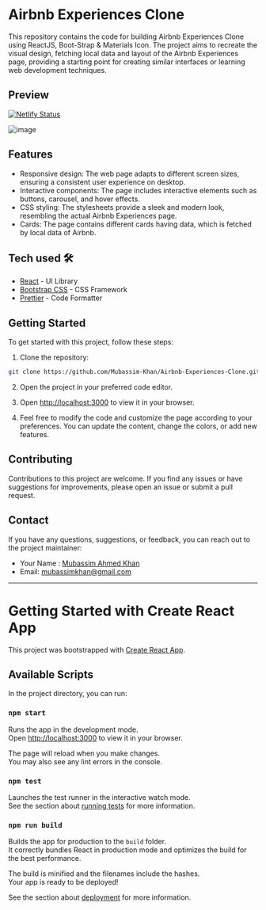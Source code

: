# Airbnb Experiences Clone

This repository contains the code for building Airbnb Experiences Clone using ReactJS, Boot-Strap & Materials Icon.  The project aims to recreate the visual design, fetching local data and layout of the Airbnb Experiences page, providing a starting point for creating similar interfaces or learning web development techniques.

## Preview

[![Netlify Status](https://api.netlify.com/api/v1/badges/6069d795-ec65-4cc3-b266-89e463eef0dd/deploy-status)](https://app.netlify.com/sites/m-airbnb-experiences/deploys)

![image](https://github.com/Mubassim-Khan/Airbnb-Experiences-Clone/blob/master/src/Assets/Preview.png)

## Features

- Responsive design: The web page adapts to different screen sizes, ensuring a consistent user experience on desktop.
- Interactive components: The page includes interactive elements such as buttons, carousel, and hover effects.
- CSS styling: The stylesheets provide a sleek and modern look, resembling the actual Airbnb Experiences page.
- Cards: The page contains different cards having data, which is fetched by local data of Airbnb.

## Tech used 🛠️

- [React](https://reactjs.org/) - UI Library
- [Bootstrap CSS](https://getbootstrap.com/) - CSS Framework
- [Prettier](https://prettier.io/) - Code Formatter

## Getting Started

To get started with this project, follow these steps:

1. Clone the repository:

```bash
git clone https://github.com/Mubassim-Khan/Airbnb-Experiences-Clone.git
```

2. Open the project in your preferred code editor.

3. Open [http://localhost:3000](http://localhost:3000) to view it in your browser.

4. Feel free to modify the code and customize the page according to your preferences. You can update the content, change the colors, or add new features.

## Contributing

Contributions to this project are welcome. If you find any issues or have suggestions for improvements, please open an issue or submit a pull request.

## Contact

If you have any questions, suggestions, or feedback, you can reach out to the project maintainer:

- Your Name : [Mubassim Ahmed Khan](https://www.linkedin.com/in/mubassim-ahmed-khan-8b835025a/)
- Email: [mubassimkhan@gmail.com](mailto:mubassimkhan@gmail.com)

---

<!----->

# Getting Started with Create React App

This project was bootstrapped with [Create React App](https://github.com/facebook/create-react-app).

## Available Scripts

In the project directory, you can run:

### `npm start`

Runs the app in the development mode.\
Open [http://localhost:3000](http://localhost:3000) to view it in your browser.

The page will reload when you make changes.\
You may also see any lint errors in the console.

### `npm test`

Launches the test runner in the interactive watch mode.\
See the section about [running tests](https://facebook.github.io/create-react-app/docs/running-tests) for more information.

### `npm run build`

Builds the app for production to the `build` folder.\
It correctly bundles React in production mode and optimizes the build for the best performance.

The build is minified and the filenames include the hashes.\
Your app is ready to be deployed!

See the section about [deployment](https://facebook.github.io/create-react-app/docs/deployment) for more information.